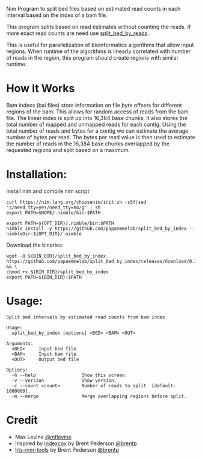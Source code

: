 Nim Program to split bed files based on estimated read counts in each interval based on the index of a bam file.

This program splits based on read estimates without counting the reads.
If more exact read counts are need use [split_bed_by_reads](https://github.com/papaemmelab/split_bed_by_reads).

This is useful for parallelization of bioinformatics algorithms that allow input regions.
When runtime of the algorithms is linearly correlated with number of reads in the region,
this program should create regions with similar runtime.

# How It Works

Bam indexs (bai files) store information on file byte offsets for different regions of the bam.
This allows for random access of reads from the bam file. The linear index is split up into 16,384 base chunks.
It also stores the total number of mapped and unmapped reads for each contig. Using the total number of reads and bytes for a contig we can estimate the average number of bytes per read.
The bytes per read value is then used to estimate the number of reads in the 16,384 base chunks overlapped by the requested regions and split based on a maximum.

# Installation:

Install nim and compile nim script

```
curl https://nim-lang.org/choosenim/init.sh -sSf|sed "s/need_tty=yes/need_tty=no/g" | sh
export PATH=$HOME/.nimble/bin:$PATH

export PATH=${OPT_DIR}/.nimble/bin:$PATH
nimble install -y https://github.com/papaemmelab/split_bed_by_index --nimbleDir:${OPT_DIR}/.nimble
```

Download the binaries:

```
wget -O ${BIN_DIR}/split_bed_by_index https://github.com/papaemmelab/split_bed_by_index/releases/download/0.1.0/split_bed_by_index && \
chmod +x ${BIN_DIR}/split_bed_by_index
export PATH=${BIN_DIR}:$PATH
```

# Usage:

```
Split bed intervals by estimated read counts from bam index

Usage:
  split_bed_by_index [options] <BED> <BAM> <OUT>

Arguments:
  <BED>     Input bed file
  <BAM>     Input bam file
  <OUT>     Output bed file

Options:
  -h --help                 Show this screen.
  -v --version              Show version.
  -c --count <count>        Number of reads to split  [default: 1000000].
  -m --merge                Merge overlapping regions before split.
```

# Credit
* Max Levine [@mflevine](https://github.com/mflevine)
* Inspired by [indexcov](https://github.com/brentp/goleft/tree/master/indexcov) by Brent Pederson [@brentp](https://github.com/brentp)
* [hts-nim-tools](https://github.com/brentp/hts-nim-tools) by Brent Pederson [@brentp](https://github.com/brentp)
